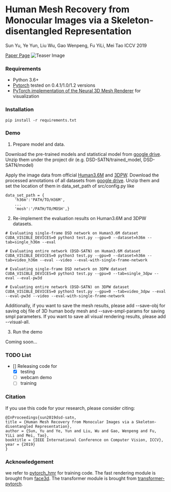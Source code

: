 # Human Mesh Recovery from Monocular Images via a Skeleton-disentangled Representation

Sun Yu, Ye Yun, Liu Wu, Gao Wenpeng, Fu YiLi, Mei Tao
ICCV 2019

[Paper Page](https://arxiv.org/abs/1908.07172)
![Teaser Image](https://akanazawa.github.io/hmr/resources/images/teaser.png)

### Requirements
- Python 3.6+
- [Pytorch](https://pytorch.org/) tested on 0.4.1/1.0/1.2 versions
- [PyTorch implementation of the Neural 3D Mesh Renderer](https://github.com/daniilidis-group/neural_renderer) for visualization

### Installation
```
pip install -r requirements.txt
```

### Demo

1. Prepare model and data.

Download the pre-trained models and statistical model from [google drive](https://drive.google.com/open?id=1lwqCg7AmAN6hklWzWgB1FhLNBDkECdct). Unzip them under the project dir (e.g. DSD-SATN/trained_model, DSD-SATN/model)

Apply the image data from official [Human3.6M](http://vision.imar.ro/human3.6m/description.php) and [3DPW](https://virtualhumans.mpi-inf.mpg.de/3DPW/). Download the processed annotations of all datasets from [google drive](https://drive.google.com/open?id=1-SbuyxPduh1drB0BmDZEYsJNlgnRdGgh). Unzip them and set the location of them in data_set_path of src/config.py like
```
data_set_path = {
    'h36m':'PATH/TO/H36M',
    ...
    'mosh':'/PATH/TO/MOSH',}
```

2. Re-implement the evaluation results on Human3.6M and 3DPW datasets.
```
# Evaluating single-frame DSD network on Human3.6M dataset
CUDA_VISIBLE_DEVICES=0 python3 test.py --gpu=0 --dataset=h36m --tab=single_h36m --eval

# Evaluating entire network (DSD-SATN) on Human3.6M dataset
CUDA_VISIBLE_DEVICES=0 python3 test.py --gpu=0 --dataset=h36m --tab=video_h36m --eval --video --eval-with-single-frame-network

# Evaluating single-frame DSD network on 3DPW dataset
CUDA_VISIBLE_DEVICES=0 python3 test.py --gpu=0 --tab=single_3dpw --eval --eval-pw3d

# Evaluating entire network (DSD-SATN) on 3DPW dataset
CUDA_VISIBLE_DEVICES=0 python3 test.py --gpu=0 --tab=video_3dpw --eval --eval-pw3d --video --eval-with-single-frame-network
```
Additionally, if you want to save the mesh results, please add --save-obj for saving obj file of 3D human body mesh and --save-smpl-params for saving smpl parameters. If you want to save all visual rendering results, please add --visual-all.

3. Run the demo

Coming soon...

### TODO List
- [] Releasing code for
    - [x] testing
    - [ ] webcam demo
    - [ ] training

### Citation
If you use this code for your research, please consider citing:
```
@InProceedings{sun2019dsd-satn,
title = {Human Mesh Recovery from Monocular Images via a Skeleton-disentangled Representation},
author = {Sun, Yu and Ye, Yun and Liu, Wu and Gao, Wenpeng and Fu, YiLi and Mei, Tao},
booktitle = {IEEE International Conference on Computer Vision, ICCV},
year = {2019}
}
```

### Acknowledgement
we refer to [pytorch_hmr](https://github.com/MandyMo/pytorch_HMR) for training code. The fast rendering module is brought from [face3d](https://github.com/YadiraF/face3d). The transformer module is brought from [transformer-pytorch](https://github.com/jadore801120/attention-is-all-you-need-pytorch).
